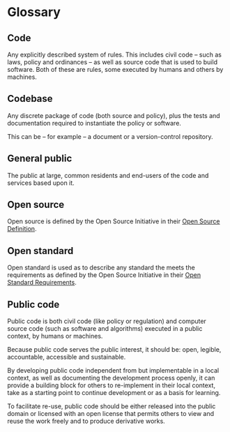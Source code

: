 # Glossary

## Code

Any explicitly described system of rules. This includes civil code – such as laws, policy and ordinances – as well as source code that is used to build software. Both of these are rules, some executed by humans and others by machines.

## Codebase

Any discrete package of code (both source and policy), plus the tests and documentation required to instantiate the policy or software.

This can be – for example – a document or a version-control repository.

## General public

The public at large, common residents and end-users of the code and services based upon it.

## Open source

Open source is defined by the Open Source Initiative in their [Open Source Definition](https://opensource.org/osd-annotated).

## Open standard

Open standard is used as to describe any standard the meets the requirements as defined by the Open Source Initiative in their [Open Standard Requirements](https://opensource.org/osr).

## Public code

Public code is both civil code (like policy or regulation) and computer source code (such as software and algorithms) executed in a public context, by humans or machines.

Because public code serves the public interest, it should be: open, legible, accountable, accessible and sustainable.

By developing public code independent from but implementable in a local context, as well as documenting the development process openly, it can provide a building block for others to re-implement in their local context, take as a starting point to continue development or as a basis for learning.

To facilitate re-use, public code should be either released into the public domain or licensed with an open license that permits others to view and reuse the work freely and to produce derivative works.
